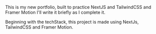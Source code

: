 This is my new portfolio, built to practice NextJS and TailwindCSS and Framer Motion
I'll write it briefly as I complete it.

Beginning with the techStack, this project is made using NextJs, TailwindCSS and Framer Motion.


